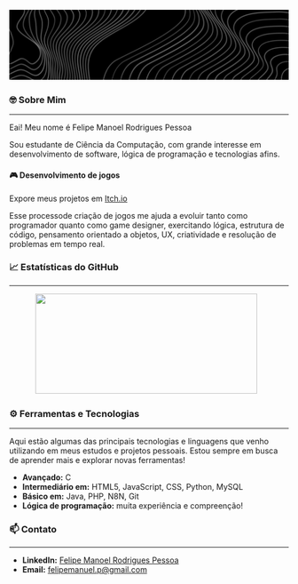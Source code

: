 ![](banner.png)

### 🤓 Sobre Mim
---

 Eai! Meu nome é Felipe Manoel Rodrigues Pessoa

Sou estudante de Ciência da Computação, com grande interesse em desenvolvimento de software, lógica de programação e tecnologias afins.

#### 🎮 Desenvolvimento de jogos

Expore meus projetos em [Itch.io](https://jeff-ghosty.itch.io)

Esse processode criação de jogos me ajuda a evoluir tanto como programador quanto como game designer, exercitando lógica, estrutura de código, pensamento orientado a objetos, UX, criatividade e resolução de problemas em tempo real.





### 📈 Estatísticas do GitHub	
---

<div style="display: flex; justify-content: center; flex-wrap: nowrap;">
  <a href="https://github.com/LipeManoel" style="margin-right: 10px;">
    <img height="180em" width="400" src="https://github-readme-stats.vercel.app/api?username=LipeManoel&show_icons=true&theme=graywhite&include_all_commits=true&count_private=true"/>
  </a>
</div>




### ⚙️ Ferramentas e Tecnologias
---

Aqui estão algumas das principais tecnologias e linguagens que venho utilizando em meus estudos e projetos pessoais. Estou sempre em busca de aprender mais e explorar novas ferramentas!

- **Avançado:** C
- **Intermediário em:** HTML5, JavaScript, CSS, Python, MySQL
- **Básico em:** Java, PHP, N8N, Git
- **Lógica de programação:** muita experiência e compreenção!




### 📫 Contato
---

- **LinkedIn:** [Felipe Manoel Rodrigues Pessoa](https://www.linkedin.com/in/felipe-manoel-rodrigues-pessoa/)
- **Email:** felipemanuel.p@gmail.com


